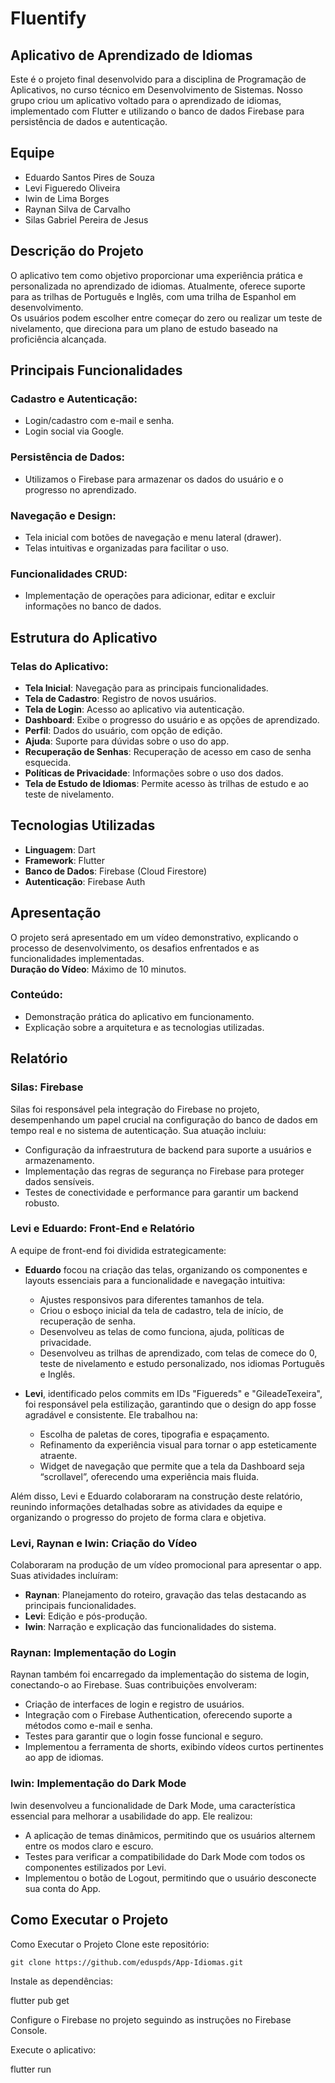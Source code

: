 # Fluentify

## Aplicativo de Aprendizado de Idiomas

Este é o projeto final desenvolvido para a disciplina de Programação de Aplicativos, no curso técnico em Desenvolvimento de Sistemas. Nosso grupo criou um aplicativo voltado para o aprendizado de idiomas, implementado com Flutter e utilizando o banco de dados Firebase para persistência de dados e autenticação.

## Equipe
- Eduardo Santos Pires de Souza
- Levi Figueredo Oliveira
- Iwin de Lima Borges
- Raynan Silva de Carvalho
- Silas Gabriel Pereira de Jesus

## Descrição do Projeto

O aplicativo tem como objetivo proporcionar uma experiência prática e personalizada no aprendizado de idiomas. Atualmente, oferece suporte para as trilhas de Português e Inglês, com uma trilha de Espanhol em desenvolvimento.  
Os usuários podem escolher entre começar do zero ou realizar um teste de nivelamento, que direciona para um plano de estudo baseado na proficiência alcançada.

## Principais Funcionalidades

### Cadastro e Autenticação:
- Login/cadastro com e-mail e senha.
- Login social via Google.

### Persistência de Dados:
- Utilizamos o Firebase para armazenar os dados do usuário e o progresso no aprendizado.

### Navegação e Design:
- Tela inicial com botões de navegação e menu lateral (drawer).
- Telas intuitivas e organizadas para facilitar o uso.

### Funcionalidades CRUD:
- Implementação de operações para adicionar, editar e excluir informações no banco de dados.

## Estrutura do Aplicativo

### Telas do Aplicativo:
- **Tela Inicial**: Navegação para as principais funcionalidades.
- **Tela de Cadastro**: Registro de novos usuários.
- **Tela de Login**: Acesso ao aplicativo via autenticação.
- **Dashboard**: Exibe o progresso do usuário e as opções de aprendizado.
- **Perfil**: Dados do usuário, com opção de edição.
- **Ajuda**: Suporte para dúvidas sobre o uso do app.
- **Recuperação de Senhas**: Recuperação de acesso em caso de senha esquecida.
- **Políticas de Privacidade**: Informações sobre o uso dos dados.
- **Tela de Estudo de Idiomas**: Permite acesso às trilhas de estudo e ao teste de nivelamento.

## Tecnologias Utilizadas
- **Linguagem**: Dart
- **Framework**: Flutter
- **Banco de Dados**: Firebase (Cloud Firestore)
- **Autenticação**: Firebase Auth

## Apresentação

O projeto será apresentado em um vídeo demonstrativo, explicando o processo de desenvolvimento, os desafios enfrentados e as funcionalidades implementadas.  
**Duração do Vídeo**: Máximo de 10 minutos.

### Conteúdo:
- Demonstração prática do aplicativo em funcionamento.
- Explicação sobre a arquitetura e as tecnologias utilizadas.

## Relatório

### Silas: Firebase

Silas foi responsável pela integração do Firebase no projeto, desempenhando um papel crucial na configuração do banco de dados em tempo real e no sistema de autenticação. Sua atuação incluiu:
- Configuração da infraestrutura de backend para suporte a usuários e armazenamento.
- Implementação das regras de segurança no Firebase para proteger dados sensíveis.
- Testes de conectividade e performance para garantir um backend robusto.

### Levi e Eduardo: Front-End e Relatório

A equipe de front-end foi dividida estrategicamente:
- **Eduardo** focou na criação das telas, organizando os componentes e layouts essenciais para a funcionalidade e navegação intuitiva:
  - Ajustes responsivos para diferentes tamanhos de tela.
  - Criou o esboço inicial da tela de cadastro, tela de início, de recuperação de senha.
  - Desenvolveu as telas de como funciona, ajuda, políticas de privacidade.
  - Desenvolveu as trilhas de aprendizado, com telas de comece do 0, teste de nivelamento e estudo personalizado, nos idiomas Português e Inglês.

- **Levi**, identificado pelos commits em IDs "Figuereds" e "GileadeTexeira", foi responsável pela estilização, garantindo que o design do app fosse agradável e consistente. Ele trabalhou na:
  - Escolha de paletas de cores, tipografia e espaçamento.
  - Refinamento da experiência visual para tornar o app esteticamente atraente.
  - Widget de navegação que permite que a tela da Dashboard seja “scrollavel”, oferecendo uma experiência mais fluida.

Além disso, Levi e Eduardo colaboraram na construção deste relatório, reunindo informações detalhadas sobre as atividades da equipe e organizando o progresso do projeto de forma clara e objetiva.

### Levi, Raynan e Iwin: Criação do Vídeo

Colaboraram na produção de um vídeo promocional para apresentar o app. Suas atividades incluíram:
- **Raynan**: Planejamento do roteiro, gravação das telas destacando as principais funcionalidades.
- **Levi**: Edição e pós-produção.
- **Iwin**: Narração e explicação das funcionalidades do sistema.

### Raynan: Implementação do Login

Raynan também foi encarregado da implementação do sistema de login, conectando-o ao Firebase. Suas contribuições envolveram:
- Criação de interfaces de login e registro de usuários.
- Integração com o Firebase Authentication, oferecendo suporte a métodos como e-mail e senha.
- Testes para garantir que o login fosse funcional e seguro.
- Implementou a ferramenta de shorts, exibindo vídeos curtos pertinentes ao app de idiomas.

### Iwin: Implementação do Dark Mode

Iwin desenvolveu a funcionalidade de Dark Mode, uma característica essencial para melhorar a usabilidade do app. Ele realizou:
- A aplicação de temas dinâmicos, permitindo que os usuários alternem entre os modos claro e escuro.
- Testes para verificar a compatibilidade do Dark Mode com todos os componentes estilizados por Levi.
- Implementou o botão de Logout, permitindo que o usuário desconecte sua conta do App.

## Como Executar o Projeto



Como Executar o Projeto
Clone este repositório:

	git clone https://github.com/eduspds/App-Idiomas.git

Instale as dependências:

flutter pub get

Configure o Firebase no projeto seguindo as instruções no Firebase Console.

Execute o aplicativo:

flutter run
